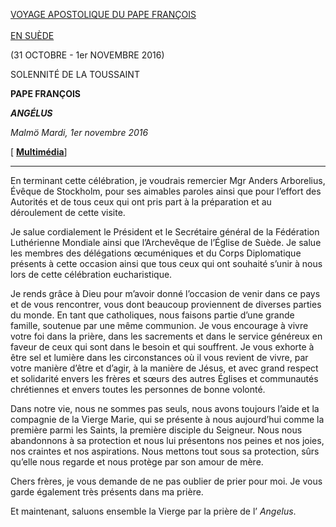 [VOYAGE APOSTOLIQUE DU PAPE FRANÇOIS\
\
EN SUÈDE](http://w2.vatican.va/content/francesco/fr/travels/2016/outside/documents/papa-francesco-svezia-2016.html)

(31 OCTOBRE - 1er NOVEMBRE 2016)

SOLENNITÉ DE LA TOUSSAINT

**PAPE FRANÇOIS**

***ANGÉLUS***

*Malmö* *Mardi, 1er novembre 2016*

\[ **[Multimédia](http://w2.vatican.va/content/francesco/fr/events/event.dir.html/content/vaticanevents/fr/2016/11/1/angelus.html)**\]

* * *

En terminant cette célébration, je voudrais remercier Mgr Anders Arborelius, Évêque de Stockholm, pour ses aimables paroles ainsi que pour l’effort des Autorités et de tous ceux qui ont pris part à la préparation et au déroulement de cette visite.

Je salue cordialement le Président et le Secrétaire général de la Fédération Luthérienne Mondiale ainsi que l’Archevêque de l’Église de Suède. Je salue les membres des délégations œcuméniques et du Corps Diplomatique présents à cette occasion ainsi que tous ceux qui ont souhaité s’unir à nous lors de cette célébration eucharistique.

Je rends grâce à Dieu pour m’avoir donné l’occasion de venir dans ce pays et de vous rencontrer, vous dont beaucoup proviennent de diverses parties du monde. En tant que catholiques, nous faisons partie d’une grande famille, soutenue par une même communion. Je vous encourage à vivre votre foi dans la prière, dans les sacrements et dans le service généreux en faveur de ceux qui sont dans le besoin et qui souffrent. Je vous exhorte à être sel et lumière dans les circonstances où il vous revient de vivre, par votre manière d’être et d’agir, à la manière de Jésus, et avec grand respect et solidarité envers les frères et sœurs des autres Églises et communautés chrétiennes et envers toutes les personnes de bonne volonté.

Dans notre vie, nous ne sommes pas seuls, nous avons toujours l’aide et la compagnie de la Vierge Marie, qui se présente à nous aujourd’hui comme la première parmi les Saints, la première disciple du Seigneur. Nous nous abandonnons à sa protection et nous lui présentons nos peines et nos joies, nos craintes et nos aspirations. Nous mettons tout sous sa protection, sûrs qu’elle nous regarde et nous protège par son amour de mère.

Chers frères, je vous demande de ne pas oublier de prier pour moi. Je vous garde également très présents dans ma prière.

Et maintenant, saluons ensemble la Vierge par la prière de l’ *Angelus*.